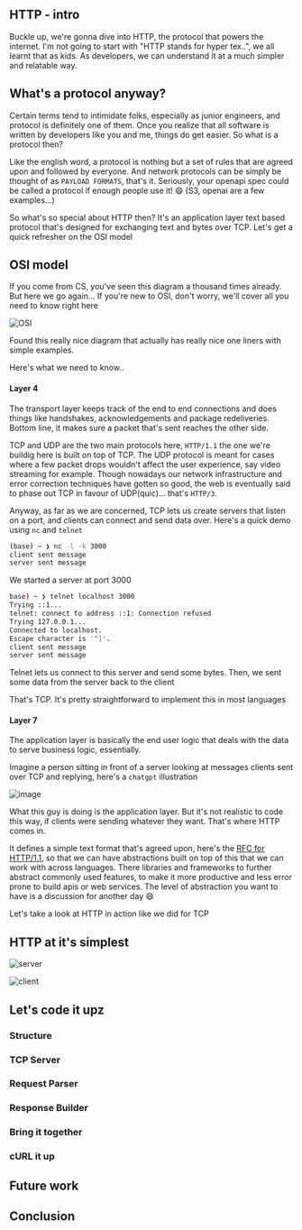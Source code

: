 ## HTTP - intro

Buckle up, we're gonna dive into HTTP, the protocol that powers the internet. I'm not going to start with "HTTP stands for hyper tex..", we all learnt that as kids. As developers, we can understand it at a much simpler and relatable way.

## What's a protocol anyway?

Certain terms tend to intimidate folks, especially as junior engineers, and protocol is definitely one of them. Once you realize that all software is written by developers like you and me, things do get easier. So what is a protocol then?

Like the english word, a protocol is nothing but a set of rules that are agreed upon and followed by everyone. And network protocols can be simply be thought of as `PAYLOAD FORMATS`, that's it. Seriously, your openapi spec could be called a protocol if enough people use it! 😄 (S3, openai are a few examples...)

So what's so special about HTTP then? It's an application layer text based protocol that's designed for exchanging text and bytes over TCP. Let's get a quick refresher on the OSI model

## OSI model

If you come from CS, you've seen this diagram a thousand times already. But here we go again... If you're new to OSI, don't worry, we'll cover all you need to know right here

![OSI](https://www.indusface.com/wp-content/uploads/2023/09/OSI-Model-7-layers.png)

Found this really nice diagram that actually has really nice one liners with simple examples.

Here's what we need to know..

#### Layer 4

The transport layer keeps track of the end to end connections and does things like handshakes, acknowledgements and package redeliveries. Bottom line, it makes sure a packet that's sent reaches the other side. 

TCP and UDP are the two main protocols here, `HTTP/1.1` the one we're buildig here is built on top of TCP. The UDP protocol is meant for cases where a few packet drops wouldn't affect the user experience, say video streaming for example. Though nowadays our network infrastructure and error correction techniques have gotten so good, the web is eventually said to phase out TCP in favour of UDP(quic)... that's `HTTP/3`.

Anyway, as far as we are concerned, TCP lets us create servers that listen on a port, and clients can connect and send data over. Here's a quick demo using `nc` and `telnet`

```bash
(base) ~ ❯ nc -l -k 3000                                                                               ⏎
client sent message
server sent message
```

We started a server at port 3000


```bash
base) ~ ❯ telnet localhost 3000                                                                       ⏎
Trying ::1...
telnet: connect to address ::1: Connection refused
Trying 127.0.0.1...
Connected to localhost.
Escape character is '^]'.
client sent message
server sent message
```

Telnet lets us connect to this server and send some bytes. Then, we sent some data from the server back to the client

That's TCP. It's pretty straightforward to implement this in most languages


#### Layer 7

The application layer is basically the end user logic that deals with the data to serve business logic, essentially.

Imagine a person sitting in front of a server looking at messages clients sent over TCP and replying, here's a `chatgpt` illustration

![image](https://github.com/user-attachments/assets/253d1802-cced-43ef-b4fb-689d3184dcdd)

What this guy is doing is the application layer. But it's not realistic to code this way, if clients were sending whatever they want. That's where HTTP comes in.

It defines a simple text format that's agreed upon, here's the [RFC for HTTP/1.1](https://datatracker.ietf.org/doc/html/rfc2616), so that we can have abstractions built on top of this that we can work with across languages. There libraries and frameworks to further abstract commonly used features, to make it more productive and less error prone to build apis or web services. The level of abstraction you want to have is a discussion for another day 😄

Let's take a look at HTTP in action like we did for TCP

## HTTP at it's simplest

![server](https://github.com/user-attachments/assets/c3eea7b3-1248-497a-aa34-754d1c154a4c)

![client](https://github.com/user-attachments/assets/28f049be-f6da-4976-a816-0fcaf5a50f08)


## Let's code it upz


### Structure


### TCP Server


### Request Parser


### Response Builder


### Bring it together


### cURL it up


## Future work


## Conclusion





